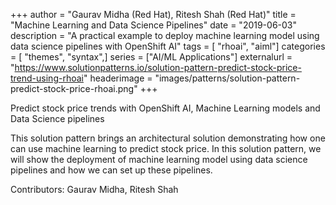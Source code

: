 +++
author = "Gaurav Midha (Red Hat), Ritesh Shah (Red Hat)"
title = "Machine Learning and Data Science Pipelines"
date = "2019-06-03"
description = "A practical example to deploy machine learning model using data science pipelines with OpenShift AI"
tags = [    "rhoai", "aiml"]
categories = [    "themes",    "syntax",]
series = ["AI/ML Applications"]
externalurl =  "https://www.solutionpatterns.io/solution-pattern-predict-stock-price-trend-using-rhoai"
headerimage = "images/patterns/solution-pattern-predict-stock-price-rhoai.png"
+++




Predict stock price trends with OpenShift AI, Machine Learning models and Data Science pipelines


<!--more-->
This solution pattern brings an architectural solution demonstrating how one can use machine learning to predict stock price. In this solution pattern, we will show the deployment of machine learning model using data science pipelines and how we can set up these pipelines.

Contributors: Gaurav Midha, Ritesh Shah

